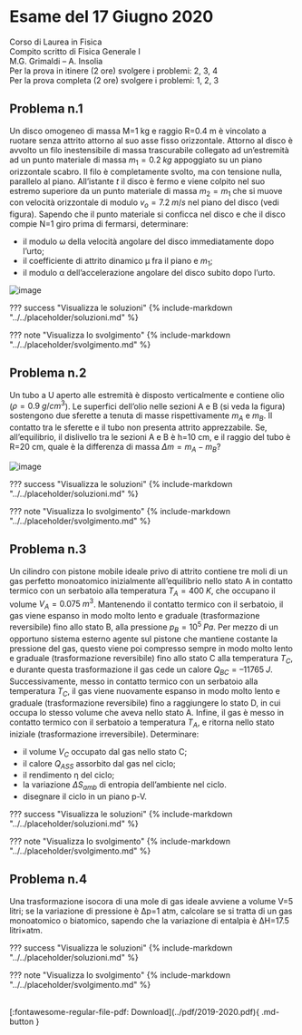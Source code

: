 # Esame del 17 Giugno 2020
Corso di Laurea in Fisica <br>
Compito scritto di Fisica Generale I <br>
M.G. Grimaldi – A. Insolia <br>
Per la prova in itinere (2 ore) svolgere i problemi: 2, 3, 4 <br>
Per la prova completa (2 ore) svolgere i problemi: 1, 2, 3 <br>

## Problema n.1
Un disco omogeneo di massa M=1 kg e raggio R=0.4 m è vincolato a ruotare senza attrito attorno al suo asse fisso orizzontale. Attorno al disco è avvolto un filo inestensibile di massa trascurabile collegato ad un’estremità ad un punto materiale di massa $m_1=0.2 \; kg$ appoggiato su un piano orizzontale scabro. Il filo è completamente svolto, ma con tensione nulla, parallelo al piano. All’istante $t$ il disco è fermo e viene colpito nel suo estremo superiore da un punto materiale di massa $m_2=m_1$ che si muove con velocità orizzontale di modulo $v_o=7.2 \; m/s$ nel piano del disco (vedi figura). Sapendo che il punto materiale si conficca nel disco e che il disco compie N=1 giro prima di fermarsi, determinare: 

- il modulo ω della velocità angolare del disco immediatamente dopo l’urto; 
- il coefficiente di attrito dinamico μ fra il piano e $m_1$; 
- il modulo α dell’accelerazione angolare del disco subito dopo l’urto.

![image](https://user-images.githubusercontent.com/77018886/153265819-dac5ec1d-21b9-492b-96c3-2b682695f154.png)

??? success "Visualizza le soluzioni"
    {% include-markdown "../../placeholder/soluzioni.md" %}

??? note "Visualizza lo svolgimento"
    {% include-markdown "../../placeholder/svolgimento.md" %}

## Problema n.2
Un tubo a U aperto alle estremità è disposto verticalmente e contiene olio ($ρ=0.9 \; g/cm^3$). Le superfici dell’olio nelle sezioni A e B (si veda la figura) sostengono due sferette a tenuta di masse rispettivamente $m_A$ e $m_B$. Il contatto tra le sferette e il tubo non presenta attrito apprezzabile. Se, all’equilibrio, il dislivello tra le sezioni A e B è h=10 cm, e il raggio del tubo è R=20 cm, quale è la differenza di massa $Δm=m_A-m_B$?

![image](https://user-images.githubusercontent.com/77018886/153265866-71ee9756-71d2-4ca4-bb5e-3bd69fbbf8fb.png)

??? success "Visualizza le soluzioni"
    {% include-markdown "../../placeholder/soluzioni.md" %}

??? note "Visualizza lo svolgimento"
    {% include-markdown "../../placeholder/svolgimento.md" %}

## Problema n.3
Un cilindro con pistone mobile ideale privo di attrito contiene tre moli di un gas perfetto monoatomico inizialmente all’equilibrio nello stato A in contatto termico con un serbatoio alla temperatura $T_A= 400 \; K$, che occupano il volume $V_A=0.075 \; m^3$. Mantenendo il contatto termico con il serbatoio, il gas viene espanso in modo molto lento e graduale (trasformazione reversibile) fino allo stato B, alla pressione $p_B=10^5 \; Pa$. Per mezzo di un opportuno sistema esterno agente sul pistone che mantiene costante la pressione del gas, questo viene poi compresso sempre in modo molto lento e graduale (trasformazione reversibile) fino allo stato C alla temperatura $T_C$, e durante questa trasformazione il gas cede un calore $Q_{BC}= –11765 \; J$. Successivamente, messo in contatto termico con un serbatoio alla temperatura $T_C$, il gas viene nuovamente espanso in modo molto lento e graduale (trasformazione reversibile) fino a raggiungere lo stato D, in cui occupa lo stesso volume che aveva nello stato A. Infine, il gas è messo in contatto termico con il serbatoio a temperatura $T_A$, e ritorna nello stato iniziale (trasformazione irreversibile). Determinare: 

- il volume $V_C$ occupato dal gas nello stato C; 
- il calore $Q_{ASS}$ assorbito dal gas nel ciclo; 
- il rendimento η del ciclo; 
- la variazione $ΔS_{amb}$ di entropia dell’ambiente nel ciclo. 
- disegnare il ciclo in un piano p-V.

??? success "Visualizza le soluzioni"
    {% include-markdown "../../placeholder/soluzioni.md" %}

??? note "Visualizza lo svolgimento"
    {% include-markdown "../../placeholder/svolgimento.md" %}

## Problema n.4
Una trasformazione isocora di una mole di gas ideale avviene a volume V=5 litri; se la variazione di pressione è Δp=1 atm, calcolare se si tratta di un gas monoatomico o biatomico, sapendo che la variazione di entalpia è ΔH=17.5 litri×atm.

??? success "Visualizza le soluzioni"
    {% include-markdown "../../placeholder/soluzioni.md" %}

??? note "Visualizza lo svolgimento"
    {% include-markdown "../../placeholder/svolgimento.md" %}

<br>
[:fontawesome-regular-file-pdf: Download](../pdf/2019-2020.pdf){ .md-button }